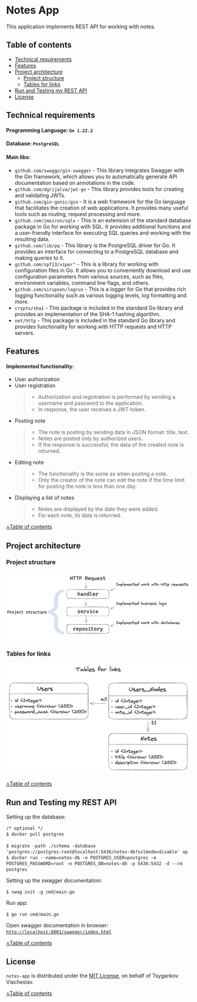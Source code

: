 # Notes App
This application implements REST API for working with notes.


## Table of contents
- [Technical requirements](#technical-requirements)
- [Features](#features)
- [Project architecture](#project-architecture)
  - [Project structure](#project-structure)
  - [Tables for links](#tables-for-links)
- [Run and Testing my REST API](#run-and-testing-my-rest-api)
- [License](#license)


## Technical requirements
#### Programming Language: `Go 1.22.2`
#### Database: `PostgreSQL`
#### Main libs:
  - `github.com/swaggo/gin-swagger` - This library integrates Swagger with the Gin framework, which allows you to automatically generate API documentation based on annotations in the code.
  - `github.com/dgrijalva/jwt-go` - This library provides tools for creating and validating JWTs.
  - `github.com/gin-gonic/gin` - It is a web framework for the Go language that facilitates the creation of web applications. It provides many useful tools such as routing, request processing and more.
  - `github.com/jmoiron/sqlx` - This is an extension of the standard database package in Go for working with SQL. It provides additional functions and a user-friendly interface for executing SQL queries and working with the resulting data.
  - `github.com/lib/pq` - This library is the PostgreSQL driver for Go. It provides an interface for connecting to a PostgreSQL database and making queries to it.
  - `github.com/spf13/viper"` - This is a library for working with configuration files in Go. It allows you to conveniently download and use configuration parameters from various sources, such as files, environment variables, command line flags, and others.
  - `github.com/sirupsen/logrus` - This is a logger for Go that provides rich logging functionality such as various logging levels, log formatting and more.
  - `crypto/sha1` - This package is included in the standard Go library and provides an implementation of the SHA-1 hashing algorithm.
  - `net/http` - This package is included in the standard Go library and provides functionality for working with HTTP requests and HTTP servers.


## Features
#### Implemented functionality:
- User authorization
- User registration
  > - Authorization and registration is performed by sending a username and password to the application.
  > - In response, the user receives a JWT-token.
- Posting note
  > - The note is posting by sending data in JSON format: title, text.
  > - Notes are posted only by authorized users.
  > - If the response is successful, the data of the created note is returned.
- Editing note
  > - The functionality is the same as when posting a note.
  > - Only the creator of the note can edit the note if the time limit for posting the note is less than one day.
- Displaying a list of notes
  > - Notes are displayed by the date they were added.
  > - For each note, its data is returned.

[🔝Table of contents](#table-of-contents)


## Project architecture
### Project structure
![](docs_app/images/project-structure.png)
### Tables for links
![](docs_app/images/tables-for-links.png)

[🔝Table of contents](#table-of-contents)


##  Run and Testing my REST API
Setting up the database:
```
/* optional */
$ docker pull postgres

$ migrate -path ./schema -database 'postgres://postgres:root@localhost:5436/notes-db?sslmode=disable' up
$ docker run --name=notes-db -e POSTGRES_USER=postgres -e POSTGRES_PASSWORD=root -e POSTGRES_DB=notes-db -p 5436:5432 -d --rm postgres
```

Setting up the swagger documentation:
```
$ swag init -g cmd/main.go
```

Run app:
```
$ go run cmd/main.go
```

Open swagger documentation in browser: [`http://localhost:8001/swagger/index.html`](http://localhost:8001/swagger/index.html)

[🔝Table of contents](#table-of-contents)


## License
`notes-app` is distributed under the [MIT License](https://github.com/Tsygankov-Slava/notes-app/blob/main/LICENSE), on behalf of Tsygankov Viacheslav.

[🔝Table of contents](#table-of-contents)
